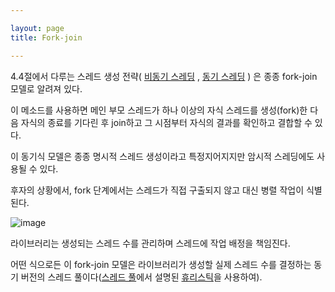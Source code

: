 ```yaml
---

layout: page
title: Fork-join

---
```




4.4절에서 다루는 스레드 생성 전략( [비동기 스레딩](비동기-스레딩.md) , [동기 스레딩](동기-스레딩.md) ) 은 종종 fork-join 모델로 알려져 있다.

이 메소드를 사용하면 메인 부모 스레드가 하나 이상의 자식 스레드를 생성(fork)한 다음 자식의 종료를 기다린 후 join하고 그 시점부터 자식의 결과를 확인하고 결합할 수 있다.

이 동기식 모델은 종종 명시적 스레드 생성이라고 특정지어지지만 암시적 스레딩에도 사용될 수 있다.

후자의 상황에서, fork 단계에서는 스레드가 직접 구출되지 않고 대신 병렬 작업이 식별된다.

![image](https://user-images.githubusercontent.com/116250393/213496876-d4ed548f-85ad-4db0-ae4d-a54a3d98e969.png)

라이브러리는 생성되는 스레드 수를 관리하며 스레드에 작업 배정을 책임진다.

어떤 식으로든 이 fork-join 모델은 라이브러리가 생성할 실제 스레드 수를 결정하는 동기 버전의 스레드 풀이다([스레드 풀](스레드-풀.md)에서 설명된 [휴리스틱](휴리스틱.md)을 사용하여).
